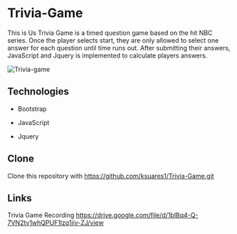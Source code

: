 # Trivia-Game

This is Us Trivia Game is a timed question game based on the hit NBC series. Once the player selects start, they are only allowed to select one answer for each question until time runs out. After submitting their answers, JavaScript and Jquery is implemented to calculate players answers. 



![Trivia-game](https://user-images.githubusercontent.com/44280043/81519843-82b6cf80-9310-11ea-9b04-4b2dc3d81ad2.png)


## Technologies
- Bootstrap
- JavaScript

- Jquery

## Clone
Clone this repository with https://github.com/ksuares1/Trivia-Game.git
        
## Links
Trivia Game Recording https://drive.google.com/file/d/1blBq4-Q-7VN2tv1whQPUF1lzq1iiv-ZJ/view
